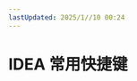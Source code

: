 ```yaml
---
lastUpdated: 2025/1//10 00:24
---
```


# IDEA 常用快捷键

<IdeaHotkey/>

<script setup lang="ts">
    import IdeaHotkey from "./components/idea-hotkey.vue";
</script>


